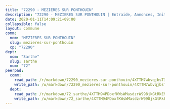 ```yaml
---
title: "72290 - MEZIERES SUR PONTHOUIN"
description: "72290 - MEZIERES SUR PONTHOUIN | Entraide, Annonces, Initiatives"
date: 2020-01-11T14:09:21+09:00
collapsible: false
layout: commune
comm:
  nom: "MEZIERES SUR PONTHOUIN"
  slug: mezieres-sur-ponthouin
  cp: "72290"
dept:
  nom: "Sarthe"
  slug: sarthe
  num: "72"
peerpad:
  comm:
    read_path: /r/markdown/72290_mezieres-sur-ponthouin/4XTTM7wbvqjbsT38p4JHd2bPbkWHES8kAanuWvXFbj4uD9Qby
    write_path: /w/markdown/72290_mezieres-sur-ponthouin/4XTTM7wbvqjbsT38p4JHd2bPbkWHES8kAanuWvXFbj4uD9Qby-K3TgTuEvAiqqoXRAXEovbxGATNeGjVqQiFpuk6PXz4EoKrutJq7bQ91YVRNkTYxAdcmozXcyFk4wh3n7THWtYeBLAERgnxQC17N545PdEv3aKXh3mdvpCc6B4ZxscJQ5q5EaUkum
  dept:
    read_path: /r/markdown/72_sarthe/4XTTM94PDoxfKWsWMasdzrW998jkGtRkEM3CSUC42xSpuJKZ5
    write_path: /w/markdown/72_sarthe/4XTTM94PDoxfKWsWMasdzrW998jkGtRkEM3CSUC42xSpuJKZ5-K3TgTpjFyG67yVeuXvSAfSYzY4Yx2FMtDhgpv5HM2EDBJRVMn95z33xx4XjRNYNVaVsBPQ1t4pG9MoyNqwTqa8mcnEUB8rK4BMVbvUhCtGWCPSFnDCaT8GJTyimDgsCirLN3zswh
---
```


